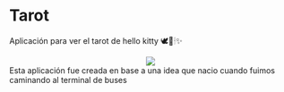 # Tarot
Aplicación para ver el tarot de hello kitty 🕊🔮🕯✨

<div align="center">
    <img src="https://i.pinimg.com/originals/04/78/e6/0478e6056d0a6f4e4ba0ac53b77904aa.gif">
</div>
Esta aplicación fue creada en base  a una idea que nacio cuando fuimos caminando al terminal de buses
